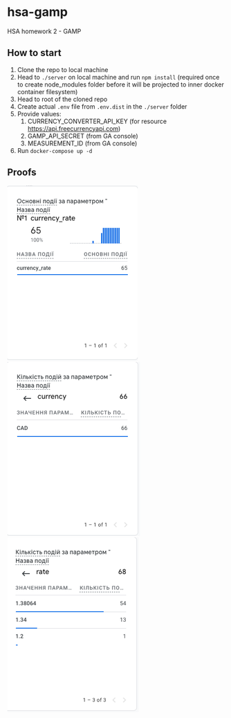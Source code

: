 # hsa-gamp
HSA homework 2 - GAMP

## How to start
1. Clone the repo to local machine
2. Head to `./server` on local machine and run `npm install` (required once to create node_modules folder before it will be projected to inner docker container filesystem)
3. Head to root of the cloned repo
4. Create actual `.env` file from `.env.dist` in the `./server` folder
5. Provide values:
   1. CURRENCY_CONVERTER_API_KEY (for resource https://api.freecurrencyapi.com)
   2. GAMP_API_SECRET (from GA console)
   3. MEASUREMENT_ID (from GA console)
6. Run `docker-compose up -d`

## Proofs
![](./proofs/proof1.png) 
![](./proofs/proof2.png) 
![](./proofs/proof3.png) 